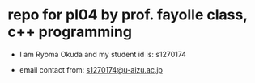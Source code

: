 # repo for pl04 by prof. fayolle class, c++ programming

- I am Ryoma Okuda and my student id is: s1270174

- email contact from: s1270174@u-aizu.ac.jp